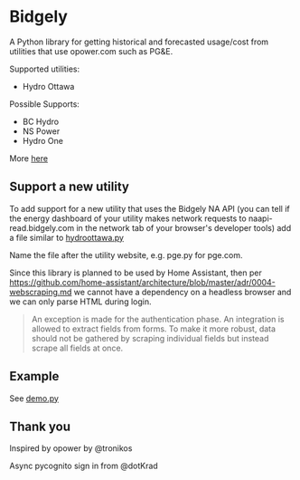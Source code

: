# Bidgely

A Python library for getting historical and forecasted usage/cost from utilities that use opower.com such as PG&amp;E.

Supported utilities:

- Hydro Ottawa

Possible Supports:

- BC Hydro
- NS Power
- Hydro One

More [here](https://www.bidgely.com/customers/)

## Support a new utility

To add support for a new utility that uses the Bidgely NA API (you can tell if the energy dashboard of your utility makes network requests to naapi-read.bidgely.com in the network tab of your browser's developer tools) add a file similar to
[hydroottawa.py](https://github.com/carterjgreen/bidgely/blob/main/src/opower/utilities/pge.py)

Name the file after the utility website, e.g. pge.py for pge.com.

Since this library is planned to be used by Home Assistant, then per <https://github.com/home-assistant/architecture/blob/master/adr/0004-webscraping.md> we cannot have a dependency on a headless browser and we can only parse HTML during login.

> An exception is made for the authentication phase. An integration is allowed to extract fields from forms. To make it more robust, data should not be gathered by scraping individual fields but instead scrape all fields at once.

## Example

See [demo.py](https://github.com/carterjgreen/bidgely/blob/main/examples/demo.py)

## Thank you

Inspired by opower by @tronikos

Async pycognito sign in from @dotKrad
